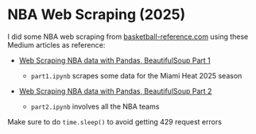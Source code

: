 # NBA Web Scraping (2025)

I did some NBA web scraping from [basketball-reference.com](https://www.basketball-reference.com/) using these Medium articles as reference:

* [Web Scraping NBA data with Pandas, BeautifulSoup Part 1](https://medium.com/analytics-vidhya/web-scraping-nba-data-with-pandas-beautifulsoup-and-regex-pt-1-e3d73679950a)

    * `part1.ipynb` scrapes some data for the Miami Heat 2025 season

* [Web Scraping NBA data with Pandas, BeautifulSoup Part 2](https://medium.com/analytics-vidhya/web-scraping-nba-data-with-pandas-beautifulsoup-and-regex-pt-2-fa0e4c1a16fa)

    * `part2.ipynb` involves all the NBA teams

Make sure to do `time.sleep()` to avoid getting 429 request errors